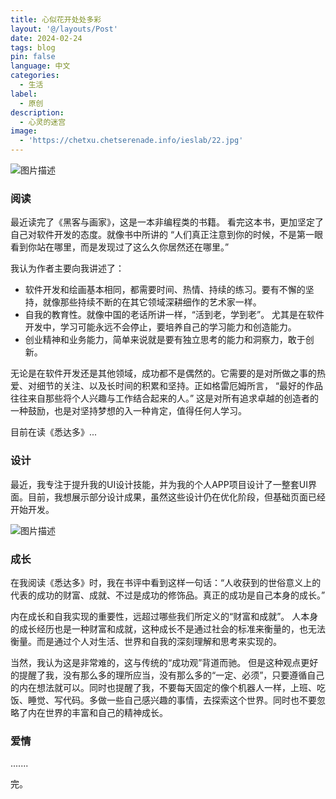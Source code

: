 ```yaml
---
title: 心似花开处处多彩
layout: '@/layouts/Post'
date: 2024-02-24
tags: blog
pin: false
language: 中文
categories:
  - 生活
label:
  - 原创
description:
  - 心灵的迷宫
image:
  - 'https://chetxu.chetserenade.info/ieslab/22.jpg'
---
```


![图片描述](https://chetxu.chetserenade.info/ieslab/22.jpg)

### 阅读

最近读完了《黑客与画家》，这是一本非编程类的书籍。 看完这本书，更加坚定了自己对软件开发的态度。就像书中所讲的 “人们真正注意到你的时候，不是第一眼看到你站在哪里，而是发现过了这么久你居然还在哪里。”

我认为作者主要向我讲述了：

* 软件开发和绘画基本相同，都需要时间、热情、持续的练习。要有不懈的坚持，就像那些持续不断的在其它领域深耕细作的艺术家一样。
* 自我的教育性。就像中国的老话所讲一样，“活到老，学到老”。 尤其是在软件开发中，学习可能永远不会停止，要培养自己的学习能力和创造能力。
* 创业精神和业务能力，简单来说就是要有独立思考的能力和洞察力，敢于创新。

无论是在软件开发还是其他领域，成功都不是偶然的。它需要的是对所做之事的热爱、对细节的关注、以及长时间的积累和坚持。正如格雷厄姆所言， “最好的作品往往来自那些将个人兴趣与工作结合起来的人。” 这是对所有追求卓越的创造者的一种鼓励，也是对坚持梦想的入一种肯定，值得任何人学习。

目前在读《悉达多》...

### 设计

最近，我专注于提升我的UI设计技能，并为我的个人APP项目设计了一整套UI界面。目前，我想展示部分设计成果，虽然这些设计仍在优化阶段，但基础页面已经开始开发。

![图片描述](https://chetxu.chetserenade.info/ieslab/CleanShot%202024-02-24%20at%2012.56.06.png)

### 成长

在我阅读《悉达多》时，我在书评中看到这样一句话：“人收获到的世俗意义上的代表的成功的财富、成就、不过是成功的修饰品。真正的成功是自己本身的成长。”

内在成长和自我实现的重要性，远超过哪些我们所定义的“财富和成就”。 人本身的成长经历也是一种财富和成就，这种成长不是通过社会的标准来衡量的，也无法衡量。而是通过个人对生活、世界和自我的深刻理解和思考来实现的。

当然，我认为这是非常难的，这与传统的“成功观”背道而驰。 但是这种观点更好的提醒了我，没有那么多的理所应当，没有那么多的“一定、必须”，只要遵循自己的内在想法就可以。同时也提醒了我，不要每天固定的像个机器人一样，上班、吃饭、睡觉、写代码。多做一些自己感兴趣的事情，去探索这个世界。同时也不要忽略了内在世界的丰富和自己的精神成长。

### 爱情

.......

完。
